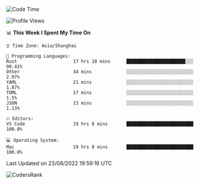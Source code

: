 <!--START_SECTION:waka-->
![Code Time](http://img.shields.io/badge/Code%20Time-1%2C647%20hrs%202%20mins-blue)

![Profile Views](http://img.shields.io/badge/Profile%20Views-16-blue)

📊 **This Week I Spent My Time On** 

```text
⌚︎ Time Zone: Asia/Shanghai

💬 Programming Languages: 
Rust                     17 hrs 18 mins      ██████████████████████░░░   90.41% 
Other                    34 mins             ░░░░░░░░░░░░░░░░░░░░░░░░░   2.97% 
YAML                     21 mins             ░░░░░░░░░░░░░░░░░░░░░░░░░   1.87% 
TOML                     17 mins             ░░░░░░░░░░░░░░░░░░░░░░░░░   1.5% 
JSON                     13 mins             ░░░░░░░░░░░░░░░░░░░░░░░░░   1.13%

🔥 Editors: 
VS Code                  19 hrs 8 mins       █████████████████████████   100.0%

💻 Operating System: 
Mac                      19 hrs 8 mins       █████████████████████████   100.0%

```


 Last Updated on 23/08/2022 19:59:16 UTC
<!--END_SECTION:waka-->

![CodersRank](https://cr-skills-chart-widget.azurewebsites.net/api/api?username=BugenZhao&padding=16&tooltip=true&branding=false&sort-by-score=true&skills=Rust%2C%20Swift%2C%20C%2C%20TypeScript%2C%20Java%2C%20Go%2C%20Dart%2C%20C%2B%2B%2C%20Python%2C%20Assembly%2C%20Shell%2C%20Kotlin)
